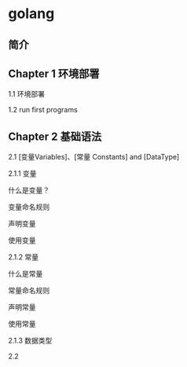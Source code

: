 # golang

## 简介

## Chapter 1  环境部署

1.1 环境部署

1.2 run first programs


## Chapter 2  基础语法

2.1    [变量Variables]、[常量 Constants] and  [DataType]

2.1.1  变量

什么是变量？

变量命名规则

声明变量

使用变量


2.1.2  常量

什么是常量

常量命名规则

声明常量

使用常量

2.1.3  数据类型

2.2 